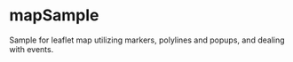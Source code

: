 # mapSample
Sample for leaflet map utilizing markers, polylines and popups, and dealing with events.
